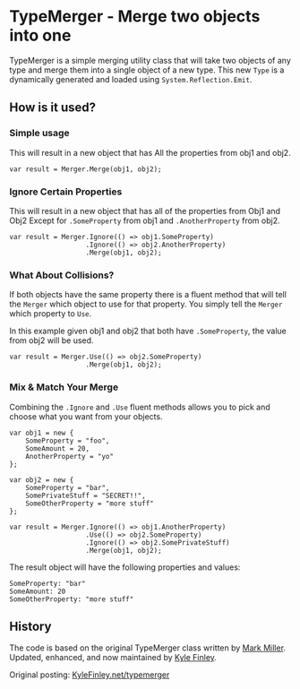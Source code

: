 # TypeMerger - Merge two objects into one

TypeMerger is a simple merging utility class that will take two objects of any type and merge them into a single object of a new type. This new ``Type`` is a dynamically generated and loaded using ``System.Reflection.Emit``.

## How is it used?

### Simple usage
This will result in a new object that has All the properties from obj1 and obj2.
```
var result = Merger.Merge(obj1, obj2);
```

### Ignore Certain Properties
This will result in a new object that has all of the properties from Obj1 and Obj2 Except for ``.SomeProperty`` from obj1 and ``.AnotherProperty`` from obj2.
```
var result = Merger.Ignore(() => obj1.SomeProperty)
                   .Ignore(() => obj2.AnotherProperty)
                   .Merge(obj1, obj2); 

```

### What About Collisions? 
If both objects have the same property there is a fluent method that will tell the ``Merger`` which object to use for that property. You simply tell the ``Merger`` which property to ``Use``.

In this example given obj1 and obj2 that both have ``.SomeProperty``, the value from obj2 will be used.
```
var result = Merger.Use(() => obj2.SomeProperty)
                   .Merge(obj1, obj2);
```

### Mix & Match Your Merge
Combining the ``.Ignore`` and ``.Use`` fluent methods allows you to pick and choose what you want from your objects.

```
var obj1 = new {
    SomeProperty = "foo",
    SomeAmount = 20,
    AnotherProperty = "yo"
};

var obj2 = new {
    SomeProperty = "bar",
    SomePrivateStuff = "SECRET!!",
    SomeOtherProperty = "more stuff"
};

var result = Merger.Ignore(() => obj1.AnotherProperty)
                   .Use(() => obj2.SomeProperty)
                   .Ignore(() => obj2.SomePrivateStuff)
                   .Merge(obj1, obj2);
```

The result object will have the following properties and values:

    SomeProperty: "bar"
    SomeAmount: 20
    SomeOtherProperty: "more stuff"




## History
The code is based on the original TypeMerger class written by [Mark Miller](http://www.developmentalmadness.com/). Updated, enhanced, and now maintained by [Kyle Finley](https://twitter.com).

Original posting: [KyleFinley.net/typemerger](http://goo.gl/qJ9FqN)


